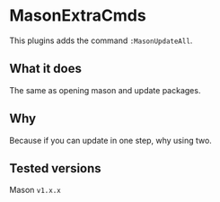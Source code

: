 # MasonExtraCmds
This plugins adds the command `:MasonUpdateAll`.

## What it does
The same as opening mason and update packages.

## Why
Because if you can update in one step, why using two.

## Tested versions
Mason `v1.x.x`

<!-- vim: set ft=markdown: -->
